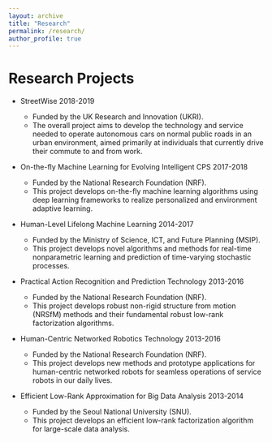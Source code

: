 ```yaml
---
layout: archive
title: "Research"
permalink: /research/
author_profile: true
---
```


Research Projects
=====
* StreetWise 2018-2019
  * Funded by the UK Research and Innovation (UKRI).
  * The overall project aims to develop the technology and service needed to operate
  autonomous cars on normal public roads in an urban environment, aimed primarily
  at individuals that currently drive their commute to and from work.
  
* On-the-fly Machine Learning for Evolving Intelligent CPS 2017-2018
  * Funded by the National Research Foundation (NRF).
  * This project develops on-the-fly machine learning algorithms using deep learning
  frameworks to realize personalized and environment adaptive learning.

* Human-Level Lifelong Machine Learning 2014-2017
  * Funded by the Ministry of Science, ICT, and Future Planning (MSIP).
  * This project develops novel algorithms and methods for real-time nonparametric
  learning and prediction of time-varying stochastic processes.
 
* Practical Action Recognition and Prediction Technology 2013-2016
  * Funded by the National Research Foundation (NRF).
  * This project develops robust non-rigid structure from motion (NRSfM) methods and
  their fundamental robust low-rank factorization algorithms.
 
* Human-Centric Networked Robotics Technology 2013-2016
  * Funded by the National Research Foundation (NRF).
  * This project develops new methods and prototype applications for human-centric
  networked robots for seamless operations of service robots in our daily lives.
 
* Efficient Low-Rank Approximation for Big Data Analysis 2013-2014
  * Funded by the Seoul National University (SNU).
  * This project develops an efficient low-rank factorization algorithm for large-scale
  data analysis.
